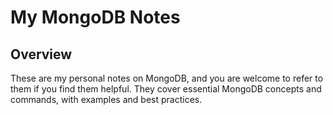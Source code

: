 # My MongoDB Notes

## Overview

These are my personal notes on MongoDB, and you are welcome to refer to them if you find them helpful. They cover essential MongoDB concepts and commands, with examples and best practices.
